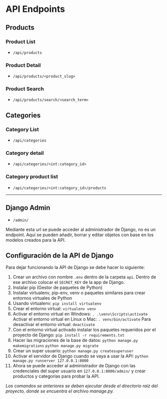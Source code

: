 # API Endpoints

## Products

### Product List

- `/api/products`
  
### Product Detail

- `/api/products/<product_slug>`
  
### Product Search

- `/api/products/search/<search_term>`

## Categories

### Category List

- `/api/categories`

### Category detail

- `/api/categories/<int:category_id>`

### Category product list

- `/api/categories/<int:category_id>/products`
  
------------------

## Django Admin

- `/admin/`

Mediante esta url se puede acceder al administrador de Django, no es un endpoint. Aquí se pueden añadir, borrar y editar objetos con base en los modelos creados para la API.

## Configuración de la API de Django

Para dejar funcionando la API de Django se debe hacer lo siguiente:

1. Crear un archivo con nombre `.env` dentro de la carpeta `api`. Dentro de ese archivo colocar el `SECRET_KEY` de la app de Django.
2. Instalar pip (Gestor de paquetes de Python)
3. Instalar virtualenv, pip-env, venv o paquetes similares para crear entornos virtuales de Python
4. Usando virtualenv:
   `pip install virtualenv`
5. Crear el entorno virtual:
   `virtualenv venv`
6. Activar el entorno virtual en Windows:
    `. .\venv\Scripts\activate`
    Activar el entorno virtual en Linux o Mac:
    `. venv/bin/activate`
    Para desactivar el entorno virtual:
    `deactivate`
7. Con el entorno virtual activado instalar los paquetes requeridos por el proyecto de Django:
   `pip install -r requirements.txt`
8. Hacer las migraciones de la base de datos:
   `python manage.py makemigrations`
   `python manage.py migrate`
9. Crear un super usuario:
   `python manage.py createsuperuser`
10. Activar el servidor de Django cuando se vaya a usar la API:
    `python manage.py runserver 127.0.0.1:8000`
11. Ahora se puede acceder al administrador de Django con las credenciales del super usuario en `127.0.0.1:8000/admin/` y crear productos y categorías para probar la API.

*Los comandos se anteriores se deben ejecutar desde el directorio raíz del proyecto, donde se encuentra el archivo manage.py.*
